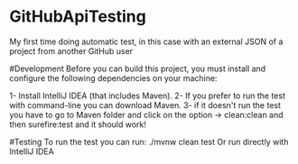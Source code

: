 # GitHubApiTesting
My first time doing automatic test, in this case with an external JSON of a project from another GitHub user

#Development
Before you can build this project, you must install and configure the following dependencies on your machine:

1- Install IntelliJ IDEA (that includes Maven).
2- If you prefer to run the test with command-line you can download Maven.
3- if it doesn't run the test you have to go to Maven folder and click on the option -> clean:clean and then surefire:test and it should work!

#Testing
To run the test you can run:
./mvnw clean test
Or run directly with IntelliJ IDEA
